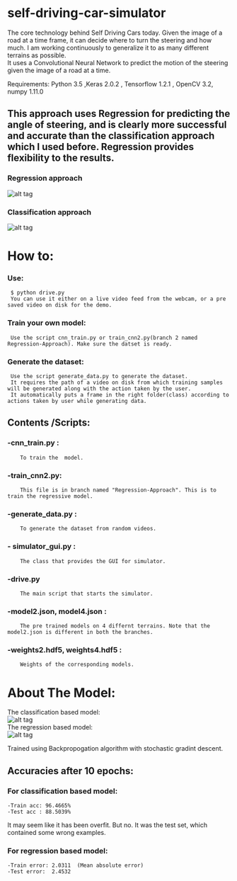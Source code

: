 # self-driving-car-simulator
The core technology behind Self Driving Cars today. Given the image of a road at a time frame, it can decide where to turn the steering and how much. I am working continuously to generalize it to as many different terrains as possible.    
It uses a Convolutional Neural Network to predict the motion of the steering given the image of a road at a time.  

Requirements: Python 3.5 ,Keras 2.0.2 , Tensorflow 1.2.1 , OpenCV 3.2, numpy 1.11.0   

## This approach uses Regression for predicting the angle of steering, and is clearly more successful and accurate than the classification approach which I used before. Regression provides flexibility to the results.    
### Regression approach
![alt tag](https://raw.githubusercontent.com/yugrocks/self-driving-car-simulator/master/demo3.gif)
### Classification approach
![alt tag](https://raw.githubusercontent.com/yugrocks/self-driving-car-simulator/master/demo2.gif)   

# How to:    
 ### Use:     
     $ python drive.py   
     You can use it either on a live video feed from the webcam, or a pre saved video on disk for the demo.    
 ### Train your own model:    
     Use the script cnn_train.py or train_cnn2.py(branch 2 named Regression-Approach). Make sure the datset is ready.
 ### Generate the dataset:
     Use the script generate_data.py to generate the dataset.    
     It requires the path of a video on disk from which training samples will be generated along with the action taken by the user.    
     It automatically puts a frame in the right folder(class) according to actions taken by user while generating data.     

## Contents /Scripts:  
  ### -cnn_train.py :    
        To train the  model.    
  ### -train_cnn2.py:    
        This file is in branch named "Regression-Approach". This is to train the regressive model.    
  ### -generate_data.py :   
        To generate the dataset from random videos.    
  ### - simulator_gui.py :    
        The class that provides the GUI for simulator.    
  ### -drive.py    
        The main script that starts the simulator.    
  ### -model2.json, model4.json :    
        The pre trained models on 4 differnt terrains. Note that the model2.json is different in both the branches.    
  ### -weights2.hdf5, weights4.hdf5 :    
        Weights of the corresponding models.    

# About The Model:    
The classification based model:    
![alt tag](https://raw.githubusercontent.com/yugrocks/self-driving-car-simulator/master/model.png)    
The regression based model:    
![alt tag](https://raw.githubusercontent.com/yugrocks/self-driving-car-simulator/master/model_regression.png)     

Trained using Backpropogation algorithm with stochastic gradint descent.    
## Accuracies after 10 epochs:  
### For classification based model:    
    -Train acc: 96.4665%    
    -Test acc : 88.5039%     
It may seem like it has been overfit. But no. It was the test set, which contained some wrong examples.    
### For regression based model:    
    -Train error: 2.0311  (Mean absolute error)     
    -Test error:  2.4532   
